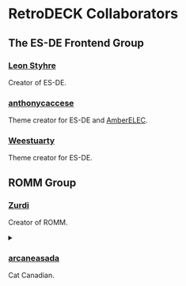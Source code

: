 # RetroDECK Collaborators

## The ES-DE Frontend Group

### [Leon Styhre](https://gitlab.com/leonstyhre)
Creator of ES-DE.

### [anthonycaccese](https://github.com/anthonycaccese/)
Theme creator for ES-DE and [AmberELEC](https://amberelec.org/).

### [Weestuarty](https://github.com/Weestuarty)
Theme creator for ES-DE.

## ROMM Group

### [Zurdi](https://github.com/zurdi15)
Creator of ROMM.
<details><summary> </summary>
Demonio de las tapas de Oliva.
</details>

### [arcaneasada](https://github.com/gantoine)
Cat Canadian.
